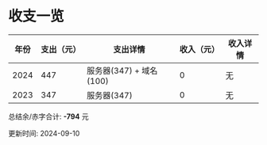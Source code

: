 # 收支一览

| 年份  | 支出（元） | 支出详情                  | 收入（元） | 收入详情 |
|-------|------------|----------------------------|------------|----------|
| 2024  | 447        | 服务器(347) + 域名(100)     | 0          | 无       |
| 2023  | 347        | 服务器(347)                 | 0          | 无       |


总结余/赤字合计: **-794** 元

更新时间: 2024-09-10